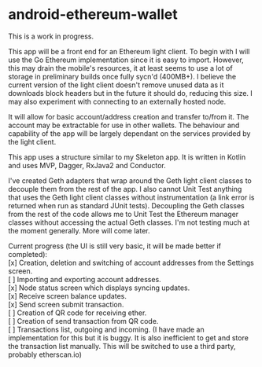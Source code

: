 # android-ethereum-wallet

This is a work in progress.

This app will be a front end for an Ethereum light client. To begin with I will use the Go Ethereum implementation since it is easy to import. However, this may drain the mobile's resources, it at least seems to use a lot of storage in preliminary builds once fully sycn'd (400MB+). I believe the current version of the light client doesn't remove unused data as it downloads block headers but in the future it should do, reducing this size. I may also experiment with connecting to an externally hosted node. 

It will allow for basic account/address creation and transfer to/from it. The account may be extractable for use in other wallets. The behaviour and capability of the app will be largely dependant on the services provided by the light client.

This app uses a structure similar to my Skeleton app. It is written in Kotlin and uses MVP, Dagger, RxJava2 and Conductor.

I've created Geth adapters that wrap around the Geth light client classes to decouple them from the rest of the app. I also cannot Unit Test anything that uses the Geth light client classes without instrumentation (a link error is returned when run as standard JUnit tests). Decoupling the Geth classes from the rest of the code allows me to Unit Test the Ethereum manager classes without accessing the actual Geth classes. I'm not testing much at the moment generally. More will come later.

Current progress (the UI is still very basic, it will be made better if completed):<br>
[x] Creation, deletion and switching of account addresses from the Settings screen.<br>
[ ] Importing and exporting account addresses.<br>
[x] Node status screen which displays syncing updates.<br>
[x] Receive screen balance updates.<br>
[x] Send screen submit transaction.<br>
[ ] Creation of QR code for receiving ether.<br>
[ ] Creation of send transaction from QR code.<br>
[ ] Transactions list, outgoing and incoming. (I have made an implementation for this but it is buggy. It is also inefficient to get and store the transaction list manually. This will be switched to use a third party, probably etherscan.io)
